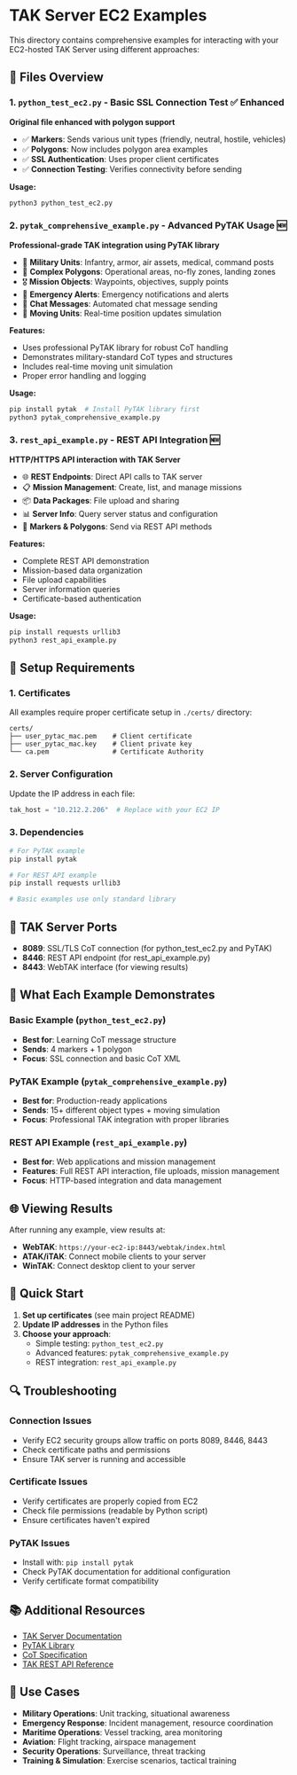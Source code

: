 # TAK Server EC2 Examples

This directory contains comprehensive examples for interacting with your EC2-hosted TAK Server using different approaches:

## 📁 Files Overview

### 1. `python_test_ec2.py` - Basic SSL Connection Test ✅ Enhanced
**Original file enhanced with polygon support**
- ✅ **Markers**: Sends various unit types (friendly, neutral, hostile, vehicles)
- ✅ **Polygons**: Now includes polygon area examples
- ✅ **SSL Authentication**: Uses proper client certificates
- ✅ **Connection Testing**: Verifies connectivity before sending

**Usage:**
```bash
python3 python_test_ec2.py
```

### 2. `pytak_comprehensive_example.py` - Advanced PyTAK Usage 🆕
**Professional-grade TAK integration using PyTAK library**
- 🎯 **Military Units**: Infantry, armor, air assets, medical, command posts
- 🔺 **Complex Polygons**: Operational areas, no-fly zones, landing zones
- 🎖️ **Mission Objects**: Waypoints, objectives, supply points
- 🚨 **Emergency Alerts**: Emergency notifications and alerts
- 💬 **Chat Messages**: Automated chat message sending
- 🚶 **Moving Units**: Real-time position updates simulation

**Features:**
- Uses professional PyTAK library for robust CoT handling
- Demonstrates military-standard CoT types and structures
- Includes real-time moving unit simulation
- Proper error handling and logging

**Usage:**
```bash
pip install pytak  # Install PyTAK library first
python3 pytak_comprehensive_example.py
```

### 3. `rest_api_example.py` - REST API Integration 🆕
**HTTP/HTTPS API interaction with TAK Server**
- 🌐 **REST Endpoints**: Direct API calls to TAK server
- 📋 **Mission Management**: Create, list, and manage missions
- 📦 **Data Packages**: File upload and sharing
- 📊 **Server Info**: Query server status and configuration
- 🔺 **Markers & Polygons**: Send via REST API methods

**Features:**
- Complete REST API demonstration
- Mission-based data organization
- File upload capabilities
- Server information queries
- Certificate-based authentication

**Usage:**
```bash
pip install requests urllib3
python3 rest_api_example.py
```

## 🔧 Setup Requirements

### 1. Certificates
All examples require proper certificate setup in `./certs/` directory:
```
certs/
├── user_pytac_mac.pem    # Client certificate
├── user_pytac_mac.key    # Client private key
└── ca.pem                # Certificate Authority
```

### 2. Server Configuration
Update the IP address in each file:
```python
tak_host = "10.212.2.206"  # Replace with your EC2 IP
```

### 3. Dependencies
```bash
# For PyTAK example
pip install pytak

# For REST API example  
pip install requests urllib3

# Basic examples use only standard library
```

## 📡 TAK Server Ports

- **8089**: SSL/TLS CoT connection (for python_test_ec2.py and PyTAK)
- **8446**: REST API endpoint (for rest_api_example.py)
- **8443**: WebTAK interface (for viewing results)

## 🎯 What Each Example Demonstrates

### Basic Example (`python_test_ec2.py`)
- **Best for**: Learning CoT message structure
- **Sends**: 4 markers + 1 polygon
- **Focus**: SSL connection and basic CoT XML

### PyTAK Example (`pytak_comprehensive_example.py`)
- **Best for**: Production-ready applications
- **Sends**: 15+ different object types + moving simulation
- **Focus**: Professional TAK integration with proper libraries

### REST API Example (`rest_api_example.py`)
- **Best for**: Web applications and mission management
- **Features**: Full REST API interaction, file uploads, mission management
- **Focus**: HTTP-based integration and data management

## 🌐 Viewing Results

After running any example, view results at:
- **WebTAK**: `https://your-ec2-ip:8443/webtak/index.html`
- **ATAK/iTAK**: Connect mobile clients to your server
- **WinTAK**: Connect desktop client to your server

## 🚀 Quick Start

1. **Set up certificates** (see main project README)
2. **Update IP addresses** in the Python files
3. **Choose your approach**:
   - Simple testing: `python_test_ec2.py`
   - Advanced features: `pytak_comprehensive_example.py`
   - REST integration: `rest_api_example.py`

## 🔍 Troubleshooting

### Connection Issues
- Verify EC2 security groups allow traffic on ports 8089, 8446, 8443
- Check certificate paths and permissions
- Ensure TAK server is running and accessible

### Certificate Issues
- Verify certificates are properly copied from EC2
- Check file permissions (readable by Python script)
- Ensure certificates haven't expired

### PyTAK Issues
- Install with: `pip install pytak`
- Check PyTAK documentation for additional configuration
- Verify certificate format compatibility

## 📚 Additional Resources

- [TAK Server Documentation](https://tak.gov/)
- [PyTAK Library](https://github.com/snstac/pytak)
- [CoT Specification](https://www.mitre.org/research/technology-transfer/open-source-software/cursor-on-target)
- [TAK REST API Reference](https://your-tak-server:8446/swagger-ui/)

## 🎯 Use Cases

- **Military Operations**: Unit tracking, situational awareness
- **Emergency Response**: Incident management, resource coordination  
- **Maritime Operations**: Vessel tracking, area monitoring
- **Aviation**: Flight tracking, airspace management
- **Security Operations**: Surveillance, threat tracking
- **Training & Simulation**: Exercise scenarios, tactical training